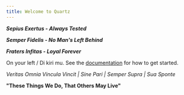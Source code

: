 ```yaml
---
title: Welcome to Quartz
---
```

***Sepius Exertus - Always Tested***

***Semper Fidelis - No Man's Left Behind***

***Fraters Infitas - Loyal Forever***

On your left / Di kiri mu.
See the [documentation](https://quartz.jzhao.xyz) for how to get started.

*Veritas Omnia Vincula Vincit | Sine Pari | Semper Supra | Sua Sponte*

**"These Things We Do, That Others May Live"**
